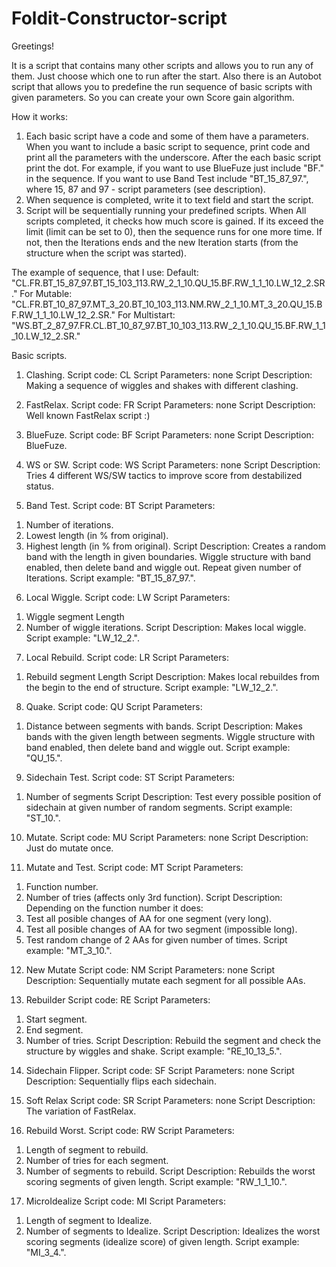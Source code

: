 # Foldit-Constructor-script
Greetings!

It is a script that contains many other scripts and allows you to run any of them. Just choose which one to run after the start.
Also there is an Autobot script that allows you to predefine the run sequence of basic scripts with given parameters. So you can create your own Score gain algorithm.

How it works:
1. Each basic script have a code and some of them have a parameters. When you want to include a basic script to sequence, print code and print all the parameters with the underscore. After the each basic script print the dot.
For example, if you want to use BlueFuze just include "BF." in the sequence. If you want to use Band Test include "BT_15_87_97.", where 15, 87 and 97 - script parameters (see description).
2. When sequence is completed, write it to text field and start the script.
3. Script will be sequentially running your predefined scripts. When All scripts completed, it checks how much score is gained. If its exceed the limit (limit can be set to 0), then the sequence runs for one more time. If not, then the Iterations ends and the new Iteration starts (from the structure when the script was started).

The example of sequence, that I use:
Default:        "CL.FR.BT_15_87_97.BT_15_103_113.RW_2_1_10.QU_15.BF.RW_1_1_10.LW_12_2.SR."
For Mutable:    "CL.FR.BT_10_87_97.MT_3_20.BT_10_103_113.NM.RW_2_1_10.MT_3_20.QU_15.BF.RW_1_1_10.LW_12_2.SR."
For Multistart: "WS.BT_2_87_97.FR.CL.BT_10_87_97.BT_10_103_113.RW_2_1_10.QU_15.BF.RW_1_1_10.LW_12_2.SR."

Basic scripts.

1. Clashing.
Script code: CL
Script Parameters: none
Script Description: Making a sequence of wiggles and shakes with different clashing.

2. FastRelax.
Script code: FR
Script Parameters: none
Script Description: Well known FastRelax script :)

3. BlueFuze.
Script code: BF
Script Parameters: none
Script Description: BlueFuze.

4. WS or SW. 
Script code: WS
Script Parameters: none
Script Description: Tries 4 different WS/SW tactics to improve score from destabilized status.

5. Band Test.
Script code: BT
Script Parameters:
1) Number of iterations.
2) Lowest length (in % from original).
3) Highest length (in % from original).
Script Description: Creates a random band with the length in given boundaries. Wiggle structure with band enabled, then delete band and wiggle out. Repeat given number of Iterations.
Script example: "BT_15_87_97.".

6. Local Wiggle.
Script code: LW
Script Parameters:
1) Wiggle segment Length
2) Number of wiggle iterations.
Script Description: Makes local wiggle.
Script example: "LW_12_2.".

7. Local Rebuild.
Script code: LR
Script Parameters:
1) Rebuild segment Length
Script Description: Makes local rebuildes from the begin to the end of structure.
Script example: "LW_12_2.".

8. Quake.
Script code: QU
Script Parameters:
1) Distance between segments with bands.
Script Description: Makes bands with the given length between segments. Wiggle structure with band enabled, then delete band and wiggle out.
Script example: "QU_15.".

9. Sidechain Test.
Script code: ST
Script Parameters:
1) Number of segments
Script Description: Test every possible position of sidechain at given number of random segments.
Script example: "ST_10.".

10. Mutate.
Script code: MU
Script Parameters: none
Script Description: Just do mutate once.

11. Mutate and Test.
Script code: MT
Script Parameters: 
1) Function number.
2) Number of tries (affects only 3rd function).
Script Description:
 Depending on the function number it does: 
 1) Test all posible changes of AA for one segment (very long).
 2) Test all posible changes of AA for two segment (impossible long).
 3) Test random change of 2 AAs for given number of times.
Script example: "MT_3_10.".

12. New Mutate
Script code: NM
Script Parameters: none
Script Description: Sequentially mutate each segment for all possible AAs.

13. Rebuilder
Script code: RE
Script Parameters: 
1) Start segment.
2) End segment.
3) Number of tries.
Script Description: Rebuild the segment and check the structure by wiggles and shake.
Script example: "RE_10_13_5.".

14. Sidechain Flipper.
Script code: SF
Script Parameters: none
Script Description: Sequentially flips each sidechain.

15. Soft Relax
Script code: SR
Script Parameters: none
Script Description: The variation of FastRelax.

16. Rebuild Worst.
Script code: RW
Script Parameters: 
1) Length of segment to rebuild.
2) Number of tries for each segment.
3) Number of segments to rebuild.
Script Description: Rebuilds the worst scoring segments of given length.
Script example: "RW_1_1_10.".

17. MicroIdealize
Script code: MI
Script Parameters: 
1) Length of segment to Idealize.
2) Number of segments to Idealize.
Script Description: Idealizes the worst scoring segments (idealize score) of given length.
Script example: "MI_3_4.".
